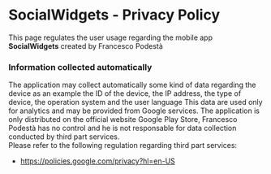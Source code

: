 # SocialWidgets - Privacy Policy
This page regulates the user usage regarding the mobile app **SocialWidgets** created by Francesco Podestà

### Information collected automatically
The application may collect automatically some kind of data regarding the device as an example the ID of the device, the IP address, the type of device, the operation system and the user language
This data are used only for analytics and may be provided from Google services.
The application is only distributed on the official website Google Play Store, Francesco Podestà has no control and he is not responsable for data collection conducted by third part services. <br>
Please refer to the following regulation regarding third part services:<br>
- https://policies.google.com/privacy?hl=en-US 
